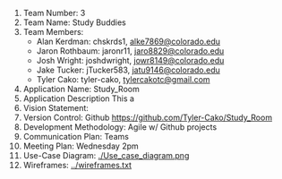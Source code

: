 1. Team Number: 3
2. Team Name: Study Buddies
3. Team Members:
	- Alan Kerdman: chskrds1, alke7869@colorado.edu 
	- Jaron Rothbaum: jaronr11, jaro8829@colorado.edu
	- Josh Wright: joshdwright, jowr8149@colorado.edu
 	- Jake Tucker: jTucker583, jatu9146@colorado.edu
	- Tyler Cako: tyler-cako, tylercakotc@gmail.com
4. Application Name: Study_Room
5. Application Description
	This a
6. Vision Statement:
7. Version Control: Github https://github.com/Tyler-Cako/Study_Room
8. Development Methodology: Agile w/ Github projects
9. Communication Plan: Teams
10. Meeting Plan: Wednesday 2pm
11. Use-Case Diagram: [./Use_case_diagram.png](./Use_case_diagram.png)
12. Wireframes: [../wireframes.txt](../wireframes.txt)
